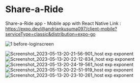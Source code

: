 # Share-a-Ride
Share-a-Ride app - Mobile app with React Native
Link : https://expo.dev/@andriankusuma097/client-mobile?serviceType=classic&distribution=expo-go

![1  before-loginscreen](https://github.com/andriankusuma97/MobileApp-FinalProject/assets/122440573/56dae1c4-ae58-43dc-a639-947d0e2a1a07)

![Screenshot_2023-05-13-20-21-56-901_host exp exponent](https://github.com/andriankusuma97/MobileApp-FinalProject/assets/122440573/7c107b1f-9be0-4474-b6f1-ae58d81306d3)
![Screenshot_2023-05-13-20-22-12-834_host exp exponent](https://github.com/andriankusuma97/MobileApp-FinalProject/assets/122440573/dab3ff6a-b6e7-492a-8446-30809103d22e)
![Screenshot_2023-05-13-20-24-19-561_host exp exponent](https://github.com/andriankusuma97/MobileApp-FinalProject/assets/122440573/f0300bf6-7b60-4050-bc91-e583f747343b)
![Screenshot_2023-05-13-20-22-51-919_host exp exponent](https://github.com/andriankusuma97/MobileApp-FinalProject/assets/122440573/c0316534-5535-47bc-9590-f7c165a37eb3)
![Screenshot_2023-05-13-20-23-10-261_host exp exponent](https://github.com/andriankusuma97/MobileApp-FinalProject/assets/122440573/ec4c3ab5-9e63-44e6-bf16-d52459d50c5b)

